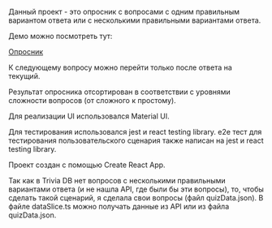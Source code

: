 Данный проект - это опросник с вопросами с одним правильным вариантом ответа или с несколькими правильными вариантами ответа.

Демо можно посмотреть тут:

[Опросник](https://dilnabz.github.io/oprosnik/)


К следующему вопросу можно перейти только после ответа на текущий.

Результат опросника отсортирован в соответствии с уровнями сложности вопросов (от сложного к простому).

Для реализации UI использовался Material UI.

Для тестирования использовался jest и react testing library. e2e тест для тестирования пользовательского сценария также написан на jest и react testing library.

Проект создан с помощью Create React App.

Так как в Trivia DB нет вопросов с несколькими правильными вариантами ответа (и не нашла API, где были бы эти вопросы), то, чтобы сделать такой сценарий, я сделала свои вопросы (файл quizData.json). В файле dataSlice.ts можно получать данные из API или из файла quizData.json.

